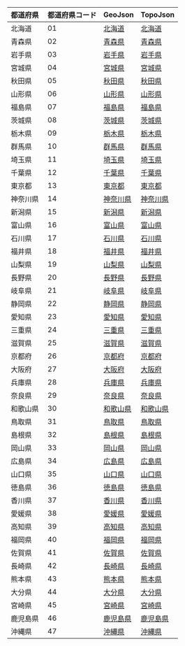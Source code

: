 |  都道府県  | 都道府県コード | GeoJson | TopoJson|
|-----------|--------------|---------|--------- |
| 北海道 | 01 | [北海道](/geojson/01) | [北海道](/topojson/01)
| 青森県 | 02 | [青森県](/geojson/02) | [青森県](/topojson/02)
| 岩手県 | 03 | [岩手県](/geojson/03) | [岩手県](/topojson/03)
| 宮城県 | 04 | [宮城県](/geojson/04) | [宮城県](/topojson/04)
| 秋田県 | 05 | [秋田県](/geojson/05) | [秋田県](/topojson/05)
| 山形県 | 06 | [山形県](/geojson/06) | [山形県](/topojson/06)
| 福島県 | 07 | [福島県](/geojson/07) | [福島県](/topojson/07)
| 茨城県 | 08 | [茨城県](/geojson/08) | [茨城県](/topojson/08)
| 栃木県 | 09 | [栃木県](/geojson/09) | [栃木県](/topojson/09)
| 群馬県 | 10 | [群馬県](/geojson/10) | [群馬県](/topojson/10)
| 埼玉県 | 11 | [埼玉県](/geojson/11) | [埼玉県](/topojson/11)
| 千葉県 | 12 | [千葉県](/geojson/12) | [千葉県](/topojson/12)
| 東京都 | 13 | [東京都](/geojson/13) | [東京都](/topojson/13)
| 神奈川県 | 14 | [神奈川県](/geojson/14) | [神奈川県](/topojson/14)
| 新潟県 | 15 | [新潟県](/geojson/15) | [新潟県](/topojson/15)
| 富山県 | 16 | [富山県](/geojson/16) | [富山県](/topojson/16)
| 石川県 | 17 | [石川県](/geojson/17) | [石川県](/topojson/17)
| 福井県 | 18 | [福井県](/geojson/18) | [福井県](/topojson/18)
| 山梨県 | 19 | [山梨県](/geojson/19) | [山梨県](/topojson/19)
| 長野県 | 20 | [長野県](/geojson/20) | [長野県](/topojson/20)
| 岐阜県 | 21 | [岐阜県](/geojson/21) | [岐阜県](/topojson/21)
| 静岡県 | 22 | [静岡県](/geojson/22) | [静岡県](/topojson/22)
| 愛知県 | 23 | [愛知県](/geojson/23) | [愛知県](/topojson/23)
| 三重県 | 24 | [三重県](/geojson/24) | [三重県](/topojson/24)
| 滋賀県 | 25 | [滋賀県](/geojson/25) | [滋賀県](/topojson/25)
| 京都府 | 26 | [京都府](/geojson/26) | [京都府](/topojson/26)
| 大阪府 | 27 | [大阪府](/geojson/27) | [大阪府](/topojson/27)
| 兵庫県 | 28 | [兵庫県](/geojson/28) | [兵庫県](/topojson/28)
| 奈良県 | 29 | [奈良県](/geojson/29) | [奈良県](/topojson/29)
| 和歌山県 | 30 | [和歌山県](/geojson/30) | [和歌山県](/topojson/30)
| 鳥取県 | 31 | [鳥取県](/geojson/31) | [鳥取県](/topojson/31)
| 島根県 | 32 | [島根県](/geojson/32) | [島根県](/topojson/32)
| 岡山県 | 33 | [岡山県](/geojson/33) | [岡山県](/topojson/33)
| 広島県 | 34 | [広島県](/geojson/34) | [広島県](/topojson/34)
| 山口県 | 35 | [山口県](/geojson/35) | [山口県](/topojson/35)
| 徳島県 | 36 | [徳島県](/geojson/36) | [徳島県](/topojson/36)
| 香川県 | 37 | [香川県](/geojson/37) | [香川県](/topojson/37)
| 愛媛県 | 38 | [愛媛県](/geojson/38) | [愛媛県](/topojson/38)
| 高知県 | 39 | [高知県](/geojson/39) | [高知県](/topojson/39)
| 福岡県 | 40 | [福岡県](/geojson/40) | [福岡県](/topojson/40)
| 佐賀県 | 41 | [佐賀県](/geojson/41) | [佐賀県](/topojson/41)
| 長崎県 | 42 | [長崎県](/geojson/42) | [長崎県](/topojson/42)
| 熊本県 | 43 | [熊本県](/geojson/43) | [熊本県](/topojson/43)
| 大分県 | 44 | [大分県](/geojson/44) | [大分県](/topojson/44)
| 宮崎県 | 45 | [宮崎県](/geojson/45) | [宮崎県](/topojson/45)
| 鹿児島県 | 46 | [鹿児島県](/geojson/46) | [鹿児島県](/topojson/46)
| 沖縄県 | 47 | [沖縄県](/geojson/47) | [沖縄県](/topojson/47)
